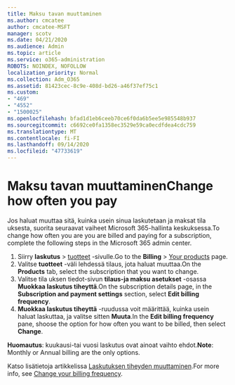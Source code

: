 ```yaml
---
title: Maksu tavan muuttaminen
ms.author: cmcatee
author: cmcatee-MSFT
manager: scotv
ms.date: 04/21/2020
ms.audience: Admin
ms.topic: article
ms.service: o365-administration
ROBOTS: NOINDEX, NOFOLLOW
localization_priority: Normal
ms.collection: Adm_O365
ms.assetid: 81423cec-8c9e-408d-bd26-a46f37ef75c1
ms.custom:
- "469"
- "4552"
- "1500025"
ms.openlocfilehash: bfad1d1eb6ceeb70ce6f0da6b5ee5e985548b937
ms.sourcegitcommit: c6692ce0fa1358ec3529e59ca0ecdfdea4cdc759
ms.translationtype: MT
ms.contentlocale: fi-FI
ms.lasthandoff: 09/14/2020
ms.locfileid: "47733619"
---
```

# <a name="change-how-often-you-pay"></a><span data-ttu-id="089b4-102">Maksu tavan muuttaminen</span><span class="sxs-lookup"><span data-stu-id="089b4-102">Change how often you pay</span></span>

<span data-ttu-id="089b4-103">Jos haluat muuttaa sitä, kuinka usein sinua laskutetaan ja maksat tila uksesta, suorita seuraavat vaiheet Microsoft 365-hallinta keskuksessa.</span><span class="sxs-lookup"><span data-stu-id="089b4-103">To change how often you are you are billed and paying for a subscription, complete the following steps in the Microsoft 365 admin center.</span></span>

1. <span data-ttu-id="089b4-104">Siirry **laskutus**  >  [tuotteet](https://go.microsoft.com/fwlink/p/?linkid=842054) -sivulle.</span><span class="sxs-lookup"><span data-stu-id="089b4-104">Go to the **Billing** > [Your products](https://go.microsoft.com/fwlink/p/?linkid=842054) page.</span></span>
2. <span data-ttu-id="089b4-105">Valitse **tuotteet** -väli lehdessä tilaus, jota haluat muuttaa.</span><span class="sxs-lookup"><span data-stu-id="089b4-105">On the **Products** tab, select the subscription that you want to change.</span></span> 
3. <span data-ttu-id="089b4-106">Valitse tila uksen tiedot-sivun **tilaus-ja maksu asetukset** -osassa **Muokkaa laskutus tiheyttä**.</span><span class="sxs-lookup"><span data-stu-id="089b4-106">On the subscription details page, in the **Subscription and payment settings** section, select **Edit billing frequency**.</span></span>
4. <span data-ttu-id="089b4-107">**Muokkaa laskutus tiheyttä** -ruudussa voit määrittää, kuinka usein haluat laskuttaa, ja valitse sitten **Muuta**.</span><span class="sxs-lookup"><span data-stu-id="089b4-107">In the **Edit billing frequency** pane, shoose the option for how often you want to be billed, then select **Change**.</span></span>

<span data-ttu-id="089b4-108">**Huomautus**: kuukausi-tai vuosi laskutus ovat ainoat vaihto ehdot.</span><span class="sxs-lookup"><span data-stu-id="089b4-108">**Note**: Monthly or Annual billing are the only options.</span></span>

<span data-ttu-id="089b4-109">Katso lisätietoja artikkelissa [Laskutuksen tiheyden muuttaminen](https://docs.microsoft.com/microsoft-365/commerce/billing-and-payments/change-payment-frequency).</span><span class="sxs-lookup"><span data-stu-id="089b4-109">For more info, see [Change your billing frequency](https://docs.microsoft.com/microsoft-365/commerce/billing-and-payments/change-payment-frequency).</span></span>
